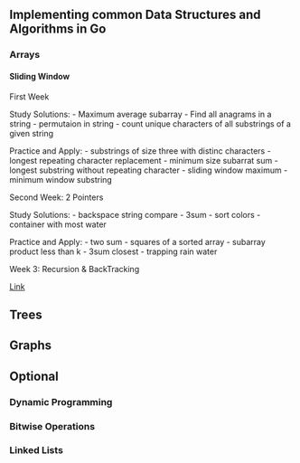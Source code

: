 ## Implementing common Data Structures and Algorithms in Go


### Arrays

#### Sliding Window

First Week

Study Solutions:
    - Maximum average subarray
    - Find all anagrams in a string
    - permutaion in string
    - count unique characters of all substrings of a given string

Practice and Apply:
    - substrings of size three with distinc characters
    - longest repeating character replacement
    - minimum size subarrat sum
    - longest substring without repeating character
    - sliding window maximum
    - minimum window substring


Second Week: 2 Pointers

Study Solutions:
    - backspace string compare 
    - 3sum
    - sort colors
    - container with most water

Practice and Apply:
    - two sum
    - squares of a sorted array
    - subarray product less than k
    - 3sum closest
    - trapping rain water

Week 3: Recursion & BackTracking


[Link](https://ubiquitous-dragonfly-2fd.notion.site/12-Week-Leetcode-Preparation-Guide-e8e0b24383f54b0fb52832ef99b42c34)



## Trees


## Graphs


## Optional

### Dynamic Programming

### Bitwise Operations

### Linked Lists
